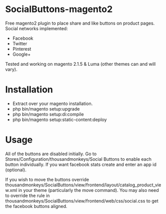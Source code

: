 # SocialButtons-magento2
Free magento2 plugin to place share and like buttons on product pages. Social networks implemented:
- Facebook
- Twitter
- Pinterest
- Google+

Tested and working on magento 2.1.5 & Luma (other themes can and will vary).

# Installation
- Extract over your magento installation.
- php bin/magento setup:upgrade
- php bin/magento setup:di:compile
- php bin/magento setup:static-content:deploy

# Usage
All of the buttons are disabled initially. Go to Stores/Configuration/thousandmonkeys/Social Buttons to enable each button individually. If you want facebook stats create and enter an app id (optional).

If you wish to move the buttons override thousandmonkeys/SocialButtons/view/frontend/layout/catalog_product_view.xml in your theme (particularly the move command). You may also need to override the rule in thousandmonkeys/SocialButtons/view/frontend/web/css/social.css to get the facebook buttons aligned.
